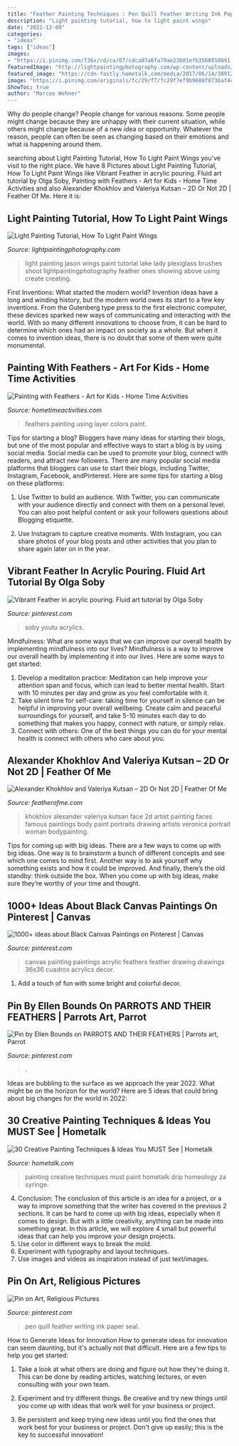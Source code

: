 ```yaml
---
title: "Feather Painting Techniques : Pen Quill Feather Writing Ink Paper Seal"
description: "Light painting tutorial, how to light paint wings"
date: "2022-12-09"
categories:
- "ideas"
tags: ["ideas"]
images:
- "https://i.pinimg.com/736x/cd/ca/07/cdca07a6fa79ae23601efb3568910891.jpg"
featuredImage: "http://lightpaintingphotography.com/wp-content/uploads/2016/05/Light-Painting-by-Jason-D.-Page-1-1024x683.jpg"
featured_image: "https://cdn-fastly.hometalk.com/media/2017/06/14/3891277/s-30-creative-painting-techniques-you-must-see.jpg?size=720x845&amp;nocrop=1"
image: "https://i.pinimg.com/originals/fc/29/f7/fc29f7ef9b9688f8736af4cada3de325.png"
ShowToc: true
author: "Marcos Wehner"
---
```



Why do people change?
People change for various reasons. Some people might change because they are unhappy with their current situation, while others might change because of a new idea or opportunity. Whatever the reason, people can often be seen as changing based on their emotions and what is happening around them.

	

		
searching about Light Painting Tutorial, How To Light Paint Wings you've visit to the right place. We have 8 Pictures about Light Painting Tutorial, How To Light Paint Wings like Vibrant Feather in acrylic pouring. Fluid art tutorial by Olga Soby, Painting with Feathers - Art for Kids - Home Time Activities and also Alexander Khokhlov and Valeriya Kutsan – 2D Or Not 2D | Feather Of Me. Here it is:
		
    
## Light Painting Tutorial, How To Light Paint Wings

<img loading=lazy src="http://lightpaintingphotography.com/wp-content/uploads/2016/05/Light-Painting-by-Jason-D.-Page-1-1024x683.jpg" onerror="this.onerror=null;this.src='https://tse4.mm.bing.net/th?id=OIP.PZODubt-4F7Ej2pnVgDgEQHaE8&amp;pid=15.1';" alt="Light Painting Tutorial, How To Light Paint Wings">

_Source: lightpaintingphotography.com_

>light painting jason wings paint tutorial lake lady plexiglass brushes shoot lightpaintingphotography feather ones showing above using create creating. 

	

First Inventions: What started the modern world?
Invention ideas have a long and winding history, but the modern world owes its start to a few key inventions. From the Gutenberg type press to the first electronic computer, these devices sparked new ways of communicating and interacting with the world. With so many different innovations to choose from, it can be hard to determine which ones had an impact on society as a whole. But when it comes to invention ideas, there is no doubt that some of them were quite monumental.

    
## Painting With Feathers - Art For Kids - Home Time Activities

<img loading=lazy src="https://www.hometimeactivities.com/wp-content/uploads/2020/09/painting-with-feathers-craft-art-3x4-1.jpg" onerror="this.onerror=null;this.src='https://tse4.mm.bing.net/th?id=OIP.-auIPEG4Q_KbVnhCCwQXcgHaJ3&amp;pid=15.1';" alt="Painting with Feathers - Art for Kids - Home Time Activities">

_Source: hometimeactivities.com_

>feathers painting using layer colors paint. 

	

Tips for starting a blog?
Bloggers have many ideas for starting their blogs, but one of the most popular and effective ways to start a blog is by using social media. Social media can be used to promote your blog, connect with readers, and attract new followers. There are many popular social media platforms that bloggers can use to start their blogs, including Twitter, Instagram, Facebook, andPinterest. Here are some tips for starting a blog on these platforms:
1. Use Twitter to build an audience. With Twitter, you can communicate with your audience directly and connect with them on a personal level. You can also post helpful content or ask your followers questions about Blogging etiquette.

2. Use Instagram to capture creative moments. With Instagram, you can share photos of your blog posts and other activities that you plan to share again later on in the year.

    
## Vibrant Feather In Acrylic Pouring. Fluid Art Tutorial By Olga Soby

<img loading=lazy src="https://i.pinimg.com/originals/fc/29/f7/fc29f7ef9b9688f8736af4cada3de325.png" onerror="this.onerror=null;this.src='https://tse4.mm.bing.net/th?id=OIP.BTTYFHVtkA4cYIHDrbpkqwHaNK&amp;pid=15.1';" alt="Vibrant Feather in acrylic pouring. Fluid art tutorial by Olga Soby">

_Source: pinterest.com_

>soby youtu acrylics. 

	

Mindfulness: What are some ways that we can improve our overall health by implementing mindfulness into our lives?
Mindfulness is a way to improve our overall health by implementing it into our lives. Here are some ways to get started: 
1. Develop a meditation practice: Meditation can help improve your attention span and focus, which can lead to better mental health. Start with 10 minutes per day and grow as you feel comfortable with it. 
2. Take silent time for self-care: taking time for yourself in silence can be helpful in improving your overall wellbeing. Create calm and peaceful surroundings for yourself, and take 5-10 minutes each day to do something that makes you happy, connect with nature, or simply relax. 
3. Connect with others: One of the best things you can do for your mental health is connect with others who care about you.

    
## Alexander Khokhlov And Valeriya Kutsan – 2D Or Not 2D | Feather Of Me

<img loading=lazy src="http://www.featherofme.com/wp-content/uploads/Alexander-Khokhlov-face-art.jpg" onerror="this.onerror=null;this.src='https://tse2.mm.bing.net/th?id=OIP.AsDaAXLJO9DYRepiYMfWUAHaLH&amp;pid=15.1';" alt="Alexander Khokhlov and Valeriya Kutsan – 2D Or Not 2D | Feather Of Me">

_Source: featherofme.com_

>khokhlov alexander valeriya kutsan face 2d artist painting faces famous paintings body paint portraits drawing artists veronica portrait woman bodypainting. 

	

Tips for coming up with big ideas.
There are a few ways to come up with big ideas. One way is to brainstorm a bunch of different concepts and see which one comes to mind first. Another way is to ask yourself why something exists and how it could be improved. And finally, there’s the old standby: think outside the box. When you come up with big ideas, make sure they’re worthy of your time and thought.

    
## 1000+ Ideas About Black Canvas Paintings On Pinterest | Canvas

<img loading=lazy src="https://i.pinimg.com/736x/1a/33/5f/1a335f0c455eb8f2f105577310f74cfa--black-canvas-paintings-painting-pictures.jpg" onerror="this.onerror=null;this.src='https://tse3.mm.bing.net/th?id=OIP.o6Kjj8ZtbTW7Zi2hLXR27gHaJ4&amp;pid=15.1';" alt="1000+ ideas about Black Canvas Paintings on Pinterest | Canvas">

_Source: pinterest.com_

>canvas painting paintings acrylic feathers feather drawing drawings 36x36 cuadros acrylics decor. 

	

1. Add a touch of fun with some bright and colorful decor.

    
## Pin By Ellen Bounds On PARROTS AND THEIR FEATHERS | Parrots Art, Parrot

<img loading=lazy src="https://i.pinimg.com/736x/cd/ca/07/cdca07a6fa79ae23601efb3568910891.jpg" onerror="this.onerror=null;this.src='https://tse4.mm.bing.net/th?id=OIP.4C86ceLuwC3vG856nN3SvgHaOJ&amp;pid=15.1';" alt="Pin by Ellen Bounds on PARROTS AND THEIR FEATHERS | Parrots art, Parrot">

_Source: pinterest.com_

>. 

	

Ideas are bubbling to the surface as we approach the year 2022. What might be on the horizon for the world? Here are 5 ideas that could bring about big changes for the world in 2022:

    
## 30 Creative Painting Techniques &amp; Ideas You MUST See | Hometalk

<img loading=lazy src="https://cdn-fastly.hometalk.com/media/2017/06/14/3891277/s-30-creative-painting-techniques-you-must-see.jpg?size=720x845&amp;nocrop=1" onerror="this.onerror=null;this.src='https://tse4.mm.bing.net/th?id=OIP.1J5WEH67Vd3kMF2MwPSPkQHaLQ&amp;pid=15.1';" alt="30 Creative Painting Techniques &amp; Ideas You MUST See | Hometalk">

_Source: hometalk.com_

>painting creative techniques must paint hometalk drip homeology za syringe. 

	

4. Conclusion: The conclusion of this article is an idea for a project, or a way to improve something that the writer has covered in the previous 2 sections.
It can be hard to come up with big ideas, especially when it comes to design. But with a little creativity, anything can be made into something great. In this article, we will explore 4 small but powerful ideas that can help you improve your design projects.
1. Use color in different ways to break the mold.
2. Experiment with typography and layout techniques.
3. Use images and videos as inspiration instead of just text/images.

    
## Pin On Art, Religious Pictures

<img loading=lazy src="https://i.pinimg.com/originals/69/6b/a4/696ba41b53273df409d16fd179ca5e27.jpg" onerror="this.onerror=null;this.src='https://tse3.mm.bing.net/th?id=OIP.5JdIcXLTamuv3dqTaa6CzwHaLG&amp;pid=15.1';" alt="Pin on Art, Religious Pictures">

_Source: pinterest.com_

>pen quill feather writing ink paper seal. 

	

How to Generate Ideas for Innovation
How to generate ideas for innovation can seem daunting, but it's actually not that difficult. Here are a few tips to help you get started:
1. Take a look at what others are doing and figure out how they're doing it. This can be done by reading articles, watching lectures, or even consulting with your own team.

2. Experiment and try different things. Be creative and try new things until you come up with ideas that work well for your business or project.

3. Be persistent and keep trying new ideas until you find the ones that work best for your business or project. Don't give up easily; this is the key to successful innovation!


